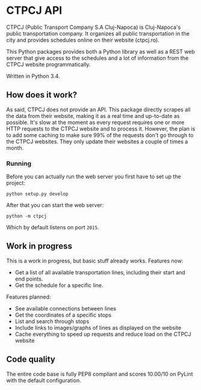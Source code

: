 # CTPCJ API
CTPCJ (Public Transport Company S.A Cluj-Napoca) is Cluj-Napoca's public transportation company. It organizes all public transportation in the city and provides schedules online on their website (ctpcj.ro).

This Python packages provides both a Python library as well as a REST web server that give access to the schedules and a lot of information from the CTPCJ website programmatically.

Written in Python 3.4.

## How does it work?
As said, CTPCJ does not provide an API. This package directly scrapes
all the data from their website, making it as a real time and up-to-date
as possible. It's slow at the moment as every request requires one or
more HTTP requests to the CTPCJ website and to process it. However, the plan is to add some caching to make sure 99% of the requests don't go through to the CTPCJ websites. They only update their websites a couple of times a month.

### Running
Before you can actually run the web server you first have to set up the project:

    python setup.py develop

After that you can start the web server:

    python -m ctpcj

Which by default listens on port `2015`.

## Work in progress
This is a work in progress, but basic stuff already works. Features now:

* Get a list of all available transportation lines, including their start and end points.
* Get the schedule for a specific line.

Features planned:

* See available connections between lines
* Get the coordinates of a specific stops
* List and search through stops
* Include links to images/graphs of lines as displayed on the website
* Cache everything to speed up requests and reduce load on the CTPCJ website

## Code quality
The entire code base is fully PEP8 compliant and scores 10.00/10 on PyLint with the default configuration.
